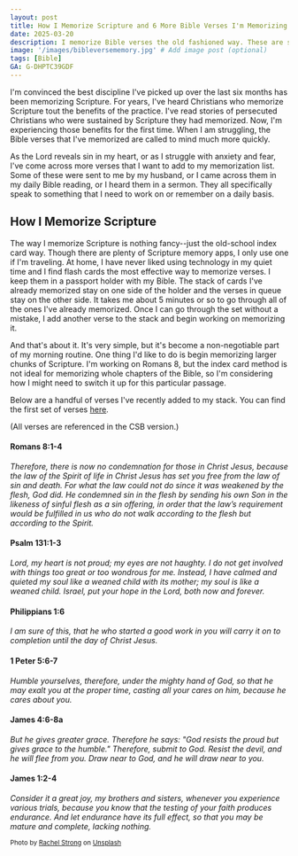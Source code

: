 ```yaml
---
layout: post
title: How I Memorize Scripture and 6 More Bible Verses I'm Memorizing
date: 2025-03-20
description: I memorize Bible verses the old fashioned way. These are some Bible verses I'm working to memorize as I seek to fix my mind on things above.
image: '/images/bibleversememory.jpg' # Add image post (optional)
tags: [Bible]
GA: G-DHPTC39GDF
---
```

I'm convinced the best discipline I've picked up over the last six months has been memorizing Scripture. For years, I've heard Christians who memorize Scripture tout the benefits of the practice. I've read stories of persecuted Christians who were sustained by Scripture they had memorized. Now, I'm experiencing those benefits for the first time. When I am struggling, the Bible verses that I've memorized are called to mind much more quickly. 

As the Lord reveals sin in my heart, or as I struggle with anxiety and fear, I've come across more verses that I want to add to my memorization list. Some of these were sent to me by my husband, or I came across them in my daily Bible reading, or I heard them in a sermon. They all specifically speak to something that I need to work on or remember on a daily basis. 

## How I Memorize Scripture

The way I memorize Scripture is nothing fancy--just the old-school index card way. Though there are plenty of Scripture memory apps, I only use one if I'm traveling. At home, I have never liked using technology in my quiet time and I find flash cards the most effective way to memorize verses. I keep them in a passport holder with my Bible. The stack of cards I've already memorized stay on one side of the holder and the verses in queue stay on the other side. It takes me about 5 minutes or so to go through all of the ones I've already memorized. Once I can go through the set without a mistake, I add another verse to the stack and begin working on memorizing it. 

And that's about it. It's very simple, but it's become a non-negotiable part of my morning routine. One thing I'd like to do is begin memorizing larger chunks of Scripture. I'm working on Romans 8, but the index card method is not ideal for memorizing whole chapters of the Bible, so I'm considering how I might need to switch it up for this particular passage.

Below are a handful of verses I've recently added to my stack. You can find the first set of verses [here](https://www.meredithcook.net/bible-verses). 

(All verses are referenced in the CSB version.)

#### Romans 8:1-4
*Therefore, there is now no condemnation for those in Christ Jesus, because the law of the Spirit of life in Christ Jesus has set you free from the law of sin and death. For what the law could not do since it was weakened by the flesh, God did. He condemned sin in the flesh by sending his own Son in the likeness of sinful flesh as a sin offering, in order that the law’s requirement would be fulfilled in us who do not walk according to the flesh but according to the Spirit.*

#### Psalm 131:1-3
*Lord, my heart is not proud; my eyes are not haughty. I do not get involved with things too great or too wondrous for me. Instead, I have calmed and quieted my soul like a weaned child with its mother; my soul is like a weaned child. Israel, put your hope in the Lord, both now and forever.*

#### Philippians 1:6
*I am sure of this, that he who started a good work in you will carry it on to completion until the day of Christ Jesus.*

#### 1 Peter 5:6-7
*Humble yourselves, therefore, under the mighty hand of God, so that he may exalt you at the proper time, casting all your cares on him, because he cares about you.*

#### James 4:6-8a
*But he gives greater grace. Therefore he says: "God resists the proud but gives grace to the humble." Therefore, submit to God. Resist the devil, and he will flee from you. Draw near to God, and he will draw near to you.*

#### James 1:2-4
*Consider it a great joy, my brothers and sisters, whenever you experience various trials, because you know that the testing of your faith produces endurance. And let endurance have its full effect, so that you may be mature and complete, lacking nothing.*

<sub>Photo by <a href="https://unsplash.com/@rachelstrong10?utm_content=creditCopyText&utm_medium=referral&utm_source=unsplash">Rachel Strong</a> on <a href="https://unsplash.com/photos/white-book-page-beside-green-potted-plant-VhcxuEGNXo4?utm_content=creditCopyText&utm_medium=referral&utm_source=unsplash">Unsplash</a></sub>